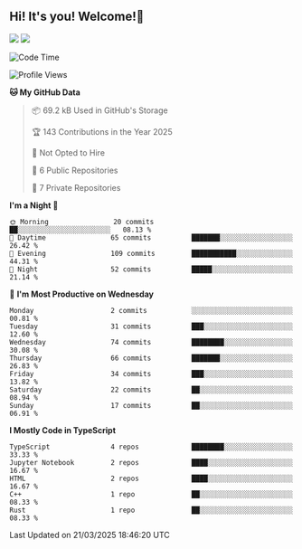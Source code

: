 ## Hi! It's you! Welcome!👋
<p align="left">
  <img src="https://github-readme-stats.vercel.app/api/top-langs/?username=Shanshuimei&theme=transparent&hide_border=true" />
  <img src="https://github-readme-stats.vercel.app/api/wakatime?username=Shanshuimei&theme=transparent&hide_border=true&layout=compact&langs_count=22" />
</p>

<!--START_SECTION:waka-->
![Code Time](http://img.shields.io/badge/Code%20Time-183%20hrs%2019%20mins-blue)

![Profile Views](http://img.shields.io/badge/Profile%20Views-2-blue)

**🐱 My GitHub Data** 

> 📦 69.2 kB Used in GitHub's Storage 
 > 
> 🏆 143 Contributions in the Year 2025
 > 
> 🚫 Not Opted to Hire
 > 
> 📜 6 Public Repositories 
 > 
> 🔑 7 Private Repositories 
 > 
**I'm a Night 🦉** 

```text
🌞 Morning                20 commits          ██░░░░░░░░░░░░░░░░░░░░░░░   08.13 % 
🌆 Daytime                65 commits          ███████░░░░░░░░░░░░░░░░░░   26.42 % 
🌃 Evening                109 commits         ███████████░░░░░░░░░░░░░░   44.31 % 
🌙 Night                  52 commits          █████░░░░░░░░░░░░░░░░░░░░   21.14 % 
```
📅 **I'm Most Productive on Wednesday** 

```text
Monday                   2 commits           ░░░░░░░░░░░░░░░░░░░░░░░░░   00.81 % 
Tuesday                  31 commits          ███░░░░░░░░░░░░░░░░░░░░░░   12.60 % 
Wednesday                74 commits          ████████░░░░░░░░░░░░░░░░░   30.08 % 
Thursday                 66 commits          ███████░░░░░░░░░░░░░░░░░░   26.83 % 
Friday                   34 commits          ███░░░░░░░░░░░░░░░░░░░░░░   13.82 % 
Saturday                 22 commits          ██░░░░░░░░░░░░░░░░░░░░░░░   08.94 % 
Sunday                   17 commits          ██░░░░░░░░░░░░░░░░░░░░░░░   06.91 % 
```


**I Mostly Code in TypeScript** 

```text
TypeScript               4 repos             ████████░░░░░░░░░░░░░░░░░   33.33 % 
Jupyter Notebook         2 repos             ████░░░░░░░░░░░░░░░░░░░░░   16.67 % 
HTML                     2 repos             ████░░░░░░░░░░░░░░░░░░░░░   16.67 % 
C++                      1 repo              ██░░░░░░░░░░░░░░░░░░░░░░░   08.33 % 
Rust                     1 repo              ██░░░░░░░░░░░░░░░░░░░░░░░   08.33 % 
```




 Last Updated on 21/03/2025 18:46:20 UTC
<!--END_SECTION:waka-->
